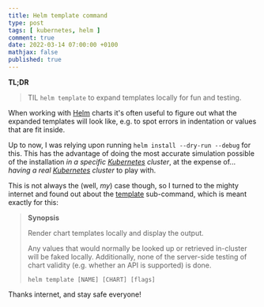 ```yaml
---
title: Helm template command
type: post
tags: [ kubernetes, helm ]
comment: true
date: 2022-03-14 07:00:00 +0100
mathjax: false
published: true
---
```


**TL;DR**

> TIL `helm template` to expand templates locally for fun and testing.

When working with [Helm][] charts it's often useful to figure out what
the expanded templates will look like, e.g. to spot errors in
indentation or values that are fit inside.

Up to now, I was relying upon running `helm install --dry-run --debug`
for this. This has the advantage of doing the most accurate simulation
possible of the installation *in a specific [Kubernetes][] cluster*, at
the expense of... *having a real [Kubernetes][] cluster* to play with.

This is not always the (well, *my*) case though, so I turned to the
mighty internet and found out about the [template][] sub-command, which
is meant exactly for this:

> **Synopsis**
>
> Render chart templates locally and display the output.
>
> Any values that would normally be looked up or retrieved in-cluster
> will be faked locally. Additionally, none of the server-side testing
> of chart validity (e.g. whether an API is supported) is done.
>
>     helm template [NAME] [CHART] [flags]

Thanks internet, and stay safe everyone!

[Kubernetes]: https://kubernetes.io/
[Helm]: https://helm.sh/
[template]: https://helm.sh/docs/helm/helm_template/

